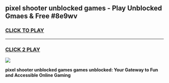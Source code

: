 
## pixel shooter unblocked games - Play Unblocked Gmaes & Free #8e9wv
<h3>
<a href="https://premium.freeplayer.one?title=pixel_shooter_unblocked_games&ref=01M">CLICK TO PLAY</a></h3>
<hr>

<h3>
<a href="https://premium.freeplayer.one?title=pixel_shooter_unblocked_games&ref=01M">CLICK 2 PLAY</a>
  
</h3>

<a href="https://premium.freeplayer.one?title=pixel_shooter_unblocked_games&ref=01M"><img src="https://clearcache.store/games.png"></a>


**pixel shooter unblocked games games unblocked: Your Gateway to Fun and Accessible Online Gaming**
